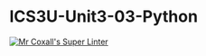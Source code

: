 # ICS3U-Unit3-03-Python

[![Mr Coxall's Super Linter](https://github.com/joannesanthosh/ICS3U-Unit3-03-Python/workflows/Mr%20Coxall's%20Super%20Linter/badge.svg)](https://github.com/joannesanthosh/ICS3U-Unit3-03-Python/actions/)
